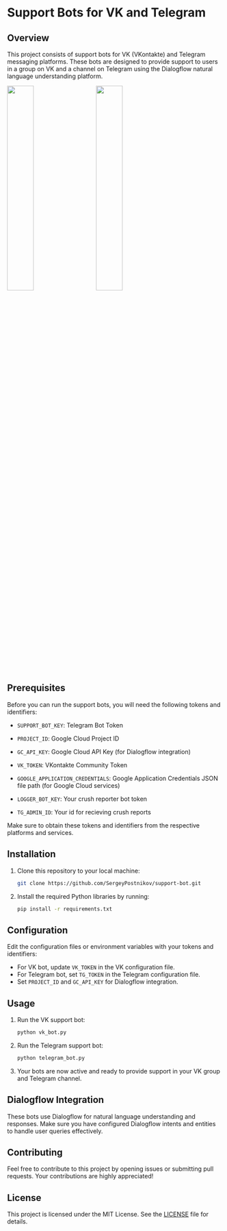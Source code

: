 # Support Bots for VK and Telegram

## Overview
This project consists of support bots for VK (VKontakte) and Telegram messaging platforms. These bots are designed to provide support to users in a group on VK and a channel on Telegram using the Dialogflow natural language understanding platform.


<img src="https://dvmn.org/filer/canonical/1569214094/323/" width="35%" />&nbsp;&nbsp;&nbsp;&nbsp;&nbsp;&nbsp;&nbsp;&nbsp;<img src="https://dvmn.org/filer/canonical/1569214089/322/" width="35%" /> 


## Prerequisites
Before you can run the support bots, you will need the following tokens and identifiers:

- `SUPPORT_BOT_KEY`: Telegram Bot Token
- `PROJECT_ID`: Google Cloud Project ID
- `GC_API_KEY`: Google Cloud API Key (for Dialogflow integration)
- `VK_TOKEN`: VKontakte Community Token
- `GOOGLE_APPLICATION_CREDENTIALS`: Google Application Credentials JSON file path (for Google Cloud services)

- `LOGGER_BOT_KEY`: Your crush reporter bot token
- `TG_ADMIN_ID`: Your id for recieving crush reports

Make sure to obtain these tokens and identifiers from the respective platforms and services.

## Installation
1. Clone this repository to your local machine:

    ```bash
    git clone https://github.com/SergeyPostnikov/support-bot.git
    ```

2. Install the required Python libraries by running:

    ```bash
    pip install -r requirements.txt
    ```

## Configuration
Edit the configuration files or environment variables with your tokens and identifiers:

- For VK bot, update `VK_TOKEN` in the VK configuration file.
- For Telegram bot, set `TG_TOKEN` in the Telegram configuration file.
- Set `PROJECT_ID` and `GC_API_KEY` for Dialogflow integration.

## Usage
1. Run the VK support bot:

    ```bash
    python vk_bot.py
    ```

2. Run the Telegram support bot:

    ```bash
    python telegram_bot.py
    ```

3. Your bots are now active and ready to provide support in your VK group and Telegram channel.

## Dialogflow Integration
These bots use Dialogflow for natural language understanding and responses. Make sure you have configured Dialogflow intents and entities to handle user queries effectively.

## Contributing
Feel free to contribute to this project by opening issues or submitting pull requests. Your contributions are highly appreciated!

## License
This project is licensed under the MIT License. See the [LICENSE](LICENSE) file for details.
